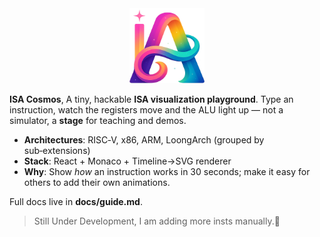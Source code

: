 <div align="center">
  <img src="favicon.png" width="120" height="120" alt="favicon" />
</div>

**ISA Cosmos**, A tiny, hackable **ISA visualization playground**. Type an instruction, watch the registers move and the ALU light up — not a simulator, a **stage** for teaching and demos.

- **Architectures**: RISC‑V, x86, ARM, LoongArch (grouped by sub‑extensions)
- **Stack**: React + Monaco + Timeline→SVG renderer
- **Why**: Show *how* an instruction works in 30 seconds; make it easy for others to add their own animations.

Full docs live in **docs/guide.md**.

> Still Under Development, I am adding more insts manually.🤗
